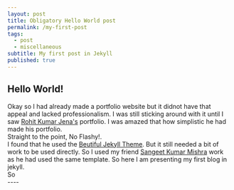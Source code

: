 ```yaml
---
layout: post
title: Obligatory Hello World post
permalink: /my-first-post
tags:
  - post
  - miscellaneous
subtitle: My first post in Jekyll
published: true
---
```


## Hello World!<br>
Okay so I had already made a portfolio website but it didnot have that appeal and lacked professionalism. I was still sticking around with it until I saw [Rohit Kumar Jena's](https://github.com/rohitrango) portfolio. I was amazed that how simplistic he  had made his portfolio.<br>
Straight to the point, No Flashy!.<br>
I found that he used the [Beutiful Jekyll Theme](https://github.com/daattali/beautiful-jekyll). But it still needed a bit of work to be used directly. So I used my friend [Sangeet Kumar Mishra](https://github.com/sangeet259) work as he had used the same template. So here I am presenting my first blog in jekyll.<br>
So <br>
----<br>
<br>
